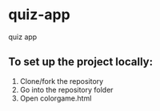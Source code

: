 # quiz-app
quiz app
## To set up the project locally:

1. Clone/fork the repository
2. Go into the repository folder
3. Open colorgame.html
